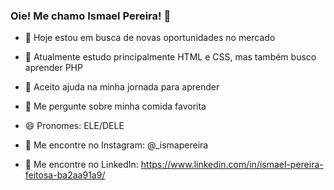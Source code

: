 ### Oie! Me chamo Ismael Pereira! 👋

- 🔭 Hoje estou em busca de novas oportunidades no mercado
- 🌱 Atualmente estudo principalmente HTML e CSS, mas também busco aprender PHP
- 🤔 Aceito ajuda na minha jornada para aprender
- 💬 Me pergunte sobre minha comida favorita
- 😄 Pronomes: ELE/DELE

- 📩 Me encontre no Instagram: @_ismapereira
- 📩 Me encontre no LinkedIn: https://www.linkedin.com/in/ismael-pereira-feitosa-ba2aa91a9/

